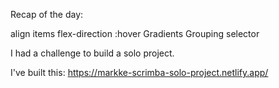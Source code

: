 Recap of the day:

align items
flex-direction
:hover
Gradients
Grouping selector



I had a challenge to build a solo project.


I've built this: https://markke-scrimba-solo-project.netlify.app/